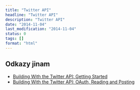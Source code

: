 ```yaml
---
title: "Twitter API"
headline: "Twitter API"
description: "Twitter API"
date: "2014-11-04"
last_modification: "2014-11-04"
status: 0
tags: []
format: "html"
---
```


<h2 id="odkazy">Odkazy jinam</h2>

<ul>
  <li><a href="http://code.tutsplus.com/tutorials/building-with-the-twitter-api-getting-started--cms-22192">Building With the Twitter API: Getting Started</a></li>
  
  <li><a href="http://code.tutsplus.com/tutorials/building-with-the-twitter-api-oauth-reading-and-posting--cms-22193">Building With the Twitter API: OAuth, Reading and Posting</a></li>
</ul>